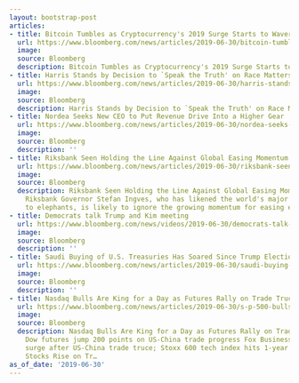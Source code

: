 ```yaml
---
layout: bootstrap-post
articles:
- title: Bitcoin Tumbles as Cryptocurrency's 2019 Surge Starts to Waver
  url: https://www.bloomberg.com/news/articles/2019-06-30/bitcoin-tumbles-as-cryptocurrency-s-2019-surge-starts-to-waver
  image: 
  source: Bloomberg
  description: Bitcoin Tumbles as Cryptocurrency's 2019 Surge Starts to Waver bloomberg.com
- title: Harris Stands by Decision to `Speak the Truth' on Race Matters
  url: https://www.bloomberg.com/news/articles/2019-06-30/harris-stands-by-decision-to-speak-the-truth-on-race-matters
  image: 
  source: Bloomberg
  description: Harris Stands by Decision to `Speak the Truth' on Race Matters bloomberg.com
- title: Nordea Seeks New CEO to Put Revenue Drive Into a Higher Gear
  url: https://www.bloomberg.com/news/articles/2019-06-30/nordea-seeks-new-ceo-to-put-revenue-drive-into-a-higher-gear
  image: 
  source: Bloomberg
  description: ''
- title: Riksbank Seen Holding the Line Against Global Easing Momentum - Bloomberg
  url: https://www.bloomberg.com/news/articles/2019-06-30/riksbank-seen-holding-the-line-against-global-easing-momentum
  image: 
  source: Bloomberg
  description: Riksbank Seen Holding the Line Against Global Easing Momentum Bloomberg
    Riksbank Governor Stefan Ingves, who has likened the world's major central banks
    to elephants, is likely to ignore the growing momentum for easing emanating...
- title: Democrats talk Trump and Kim meeting
  url: https://www.bloomberg.com/news/videos/2019-06-30/democrats-talk-trump-and-kim-meeting-video
  image: 
  source: Bloomberg
  description: ''
- title: Saudi Buying of U.S. Treasuries Has Soared Since Trump Election
  url: https://www.bloomberg.com/news/articles/2019-06-30/saudi-buying-of-u-s-debt-has-soared-since-trump-s-election
  image: 
  source: Bloomberg
  description: ''
- title: Nasdaq Bulls Are King for a Day as Futures Rally on Trade Truce - Bloomberg
  url: https://www.bloomberg.com/news/articles/2019-06-30/s-p-500-bulls-are-king-for-a-day-as-futures-rally-on-trade-truce
  image: 
  source: Bloomberg
  description: Nasdaq Bulls Are King for a Day as Futures Rally on Trade Truce Bloomberg
    Dow futures jump 200 points on US-China trade progress Fox Business European stocks
    surge after US-China trade truce; Stoxx 600 tech index hits 1-year high CNBC Global
    Stocks Rise on Tr…
as_of_date: '2019-06-30'
---
```


